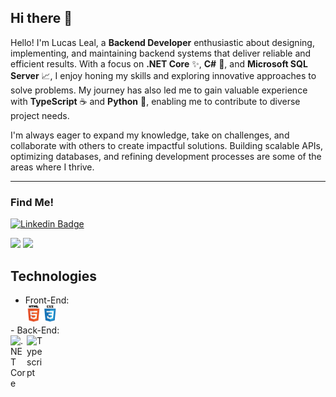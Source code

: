 ## Hi there 👋
Hello! I'm Lucas Leal, a **Backend Developer** enthusiastic about designing, implementing, and maintaining backend systems that deliver reliable and efficient results. With a focus on **.NET Core** ✨, **C#** 🔧, and **Microsoft SQL Server** 📈, I enjoy honing my skills and exploring innovative approaches to solve problems. My journey has also led me to gain valuable experience with **TypeScript** ☕ and **Python** 🔬, enabling me to contribute to diverse project needs.

I'm always eager to expand my knowledge, take on challenges, and collaborate with others to create impactful solutions. Building scalable APIs, optimizing databases, and refining development processes are some of the areas where I thrive.

---

### Find Me!
[![Linkedin Badge](https://img.shields.io/badge/linkedin-%230077B5.svg?&style=for-the-badge&logo=linkedin&logoColor=white)](https://www.linkedin.com/in/lucasleal2001/)

<div>
    <img height="180em" src="https://github-readme-stats-sigma-five.vercel.app/api?username=LucasXXI&count_private=true&theme=react&show_icons=true"/>
    <img height="180em" src="https://github-readme-stats-sigma-five.vercel.app/api/top-langs/?username=LucasXXI&theme=react&show_icons=true)](https://github.com/anuraghazra/github-readme-stats"/>
</div>

## Technologies
- Front-End: <div>
    <img align="left" alt="HTML5" width="26px" src="https://raw.githubusercontent.com/github/explore/80688e429a7d4ef2fca1e82350fe8e3517d3494d/topics/html/html.png" />
    <img align="left" alt="CSS3" width="26px" src="https://raw.githubusercontent.com/github/explore/80688e429a7d4ef2fca1e82350fe8e3517d3494d/topics/css/css.png" /> 
<br>    
- Back-End: <div>
<img align="left" alt=".NET Core" width="26px" src=https://e7.pngegg.com/pngimages/328/221/png-clipart-c-programming-language-logo-microsoft-visual-studio-net-framework-javascript-icon-purple-logo-thumbnail.png/>
<img align="left" alt="Typescript" width="26px" src="https://www.vectorlogo.zone/logos/typescriptlang/typescriptlang-icon.svg"/>
<!--
**LucasXXI/LucasXXI** is a ✨ _special_ ✨ repository because its `README.md` (this file) appears on your GitHub profile.

Here are some ideas to get you started:

- 🔭 I’m currently working on ...
- 🌱 I’m currently learning ...
- 👯 I’m looking to collaborate on ...
- 🤔 I’m looking for help with ...
- 💬 Ask me about ...
- 📫 How to reach me: ...
- 😄 Pronouns: ...
- ⚡ Fun fact: ...
-->
